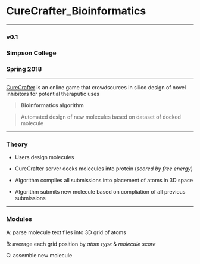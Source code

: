# CureCrafter_Bioinformatics
- - - -
### v0.1
### Simpson College
### Spring 2018
- - - -

[CureCrafter](http://www.curecrafter.com/) is an online game that crowdsources in silico design of novel inhibitors for potential theraputic uses

> **Bioinformatics algorithm** 

> Automated design of new molecules based on dataset of docked molecule

- - - -

### Theory ###

* Users design molecules

* CureCrafter server docks molecules into protein (*scored by free energy*)

* Algorithm compiles all submissions into placement of atoms in 3D space

* Algorithm submits new molecule based on compliation of all previous submissions

- - - -

### Modules ###

A: parse molecule text files into 3D grid of atoms

B: average each grid position by *atom type* & *molecule score*

C: assemble new molecule
